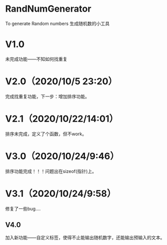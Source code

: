 # RandNumGenerator
To generate Random numbers
生成随机数的小工具
# V1.0
未完成功能——不知如何找重复
# V2.0（2020/10/5 23:20）
完成找重复功能，下一步：增加排序功能。
# V2.1（2020/10/22/14:01）
排序未完成，定义了个函数，但不work。	
# V3.0（2020/10/24/9:46）
排序功能完成！！！问题出在sizeof(指针)上。	
# V3.1（2020/10/24/9:58）
修复了一些bug....	
## V4.0
加入新功能——自定义标签，使得不止能输出随机数字，还能输出预输入的文本。
